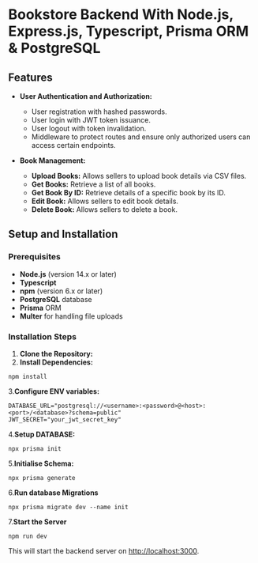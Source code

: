 # Bookstore Backend With Node.js, Express.js, Typescript, Prisma ORM & PostgreSQL

## Features

- **User Authentication and Authorization:**
  - User registration with hashed passwords.
  - User login with JWT token issuance.
  - User logout with token invalidation.
  - Middleware to protect routes and ensure only authorized users can access certain endpoints.

- **Book Management:**
  - **Upload Books:** Allows sellers to upload book details via CSV files.
  - **Get Books:** Retrieve a list of all books.
  - **Get Book By ID:** Retrieve details of a specific book by its ID.
  - **Edit Book:** Allows sellers to edit book details.
  - **Delete Book:** Allows sellers to delete a book.

## Setup and Installation

### Prerequisites

- **Node.js** (version 14.x or later)
- **Typescript**
- **npm** (version 6.x or later)
- **PostgreSQL** database
- **Prisma** ORM
- **Multer** for handling file uploads

### Installation Steps

1. **Clone the Repository:**
2. **Install Dependencies:**

```bash/Terminal
npm install
```

3.**Configure ENV variables:**

```ENV file
DATABASE_URL="postgresql://<username>:<password>@<host>:<port>/<database>?schema=public"
JWT_SECRET="your_jwt_secret_key"
```

4.**Setup DATABASE:**

```Terminal
npx prisma init
```

5.**Initialise Schema:**

```Terminal
npx prisma generate
```

6.**Run database Migrations**

```Terminal
npx prisma migrate dev --name init
```

7.**Start the Server**

```nodejs
npm run dev
```

This will start the backend server on <http://localhost:3000>.
